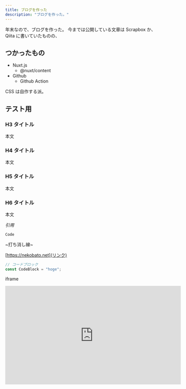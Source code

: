 ```yaml
---
title: ブログを作った
description: "ブログを作った。"
---
```


年末なので、ブログを作った。
今までは公開している文章は Scrapbox か、Qiita に書いていたものの、

## つかったもの

- Nuxt.js
  - @nuxt/content
- Github
  - Github Action

CSS は自作する派。

## テスト用

### H3 タイトル

本文

### H4 タイトル

本文

### H5 タイトル

本文

### H6 タイトル

本文

_引用_

`Code`

~打ち消し線~

[https://nekobato.net](リンク)

```js
// コードブロック
const CodeBlock = "hoge";
```

iframe

<iframe width="560" height="315" src="https://www.youtube.com/embed/MEsuE35uSvo" frameborder="0" allow="accelerometer; autoplay; clipboard-write; encrypted-media; gyroscope; picture-in-picture" allowfullscreen />
